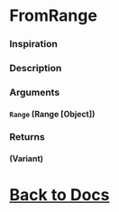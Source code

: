 
# FromRange
### Inspiration
### Description
### Arguments
#### `Range` (Range [Object])
### Returns
#### (Variant)

# [Back to Docs](https://senipah.github.io/VBA-DynamicArray/)





